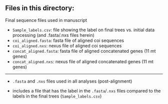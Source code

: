 ## Files in this directory:
Final sequence files used in manuscript

- `Sample_labels.csv`: file showing the label on final trees vs. initial data processing (and .fasta/.nxs files herein)
- `coi_aligned.fasta`: fasta file of aligned coi sequences
- `coi_aligned.nxs`: nexus file of aligned coi sequences
- `concat_aligned.fasta`: fasta file of aligned concatenated genes (11 mt genes)
- `concat_aligned.nxs`: nexus file of aligned concatenated genes (11 mt genes)

---


- `.fasta` and `.nxs` files used in all analyses (post-alignment)

- includes a file that has the label in the `.fasta`/`.nxs` files compared to the labels in the final trees (`Sample_labels.csv`)
